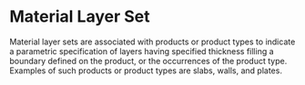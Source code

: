 Material Layer Set
==================

Material layer sets are associated with products or product types to indicate a parametric specification of layers having specified thickness filling a boundary defined on the product, or the occurrences of the product type. Examples of such products or product types are slabs, walls, and plates.
